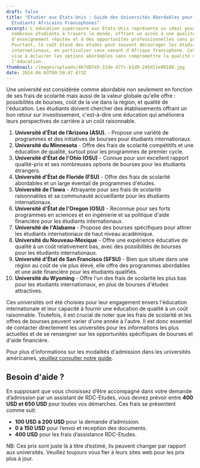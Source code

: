 ```yaml
---
draft: false
title: "Étudier aux États-Unis : Guide des Universités Abordables pour les
  Étudiants Africains Francophones"
excerpt: L'éducation supérieure aux États-Unis représente un idéal pour de
  nombreux étudiants à travers le monde, offrant un accès à une qualité
  d'enseignement réputée et à des opportunités professionnelles sans précédent.
  Pourtant, le coût élevé des études peut souvent décourager les étudiants
  internationaux, en particulier ceux venant d'Afrique francophone. Cet article
  vise à éclairer les options abordables sans compromettre la qualité de
  l'éducation.
thumbnail: /images/uploads/4b7d87e5-31de-477c-b1d9-245d11e80188.jpg
date: 2024-04-03T09:59:47.673Z
---
```

Une université est considérée comme abordable non seulement en fonction de ses frais de scolarité mais aussi de la valeur globale qu'elle offre : possibilités de bourses, coût de la vie dans la région, et qualité de l'éducation. Les étudiants doivent chercher des établissements offrant un bon retour sur investissement, c'est-à-dire une éducation qui améliorera leurs perspectives de carrière à un coût raisonnable.

1. **Université d’État de l’Arizona (ASU).** - Propose une variété de programmes et des initiatives de bourses pour étudiants internationaux.
2. **Université du Minnesota** - Offre des frais de scolarité compétitifs et une éducation de qualité, surtout pour les programmes de premier cycle.
3. **Université d'État de l'Ohio (OSU)** - Connue pour son excellent rapport qualité-prix et ses nombreuses options de bourses pour les étudiants étrangers.
4. **Université d'État de Floride (FSU)** - Offre des frais de scolarité abordables et un large éventail de programmes d'études.
5. **Université de l'Iowa** - Attrayante pour ses frais de scolarité raisonnables et sa communauté accueillante pour les étudiants internationaux.
6. **Université d'État de l'Oregon (OSU)** - Reconnue pour ses forts programmes en sciences et en ingénierie et sa politique d'aide financière pour les étudiants internationaux.
7. **Université de l'Alabama** - Propose des bourses spécifiques pour attirer les étudiants internationaux de haut niveau académique.
8. **Université du Nouveau-Mexique** - Offre une expérience éducative de qualité à un coût relativement bas, avec des possibilités de bourses pour les étudiants internationaux.
9. **Université d'État de San Francisco (SFSU)** - Bien que située dans une région au coût de vie plus élevé, elle offre des programmes abordables et une aide financière pour les étudiants qualifiés.
10. **Université du Wyoming** - Offre l'un des frais de scolarité les plus bas pour les étudiants internationaux, en plus de bourses d'études attractives.

Ces universités ont été choisies pour leur engagement envers l'éducation internationale et leur capacité à fournir une éducation de qualité à un coût raisonnable. Toutefois, il est crucial de noter que les frais de scolarité et les offres de bourses peuvent varier d'une année à l'autre. Il est donc essentiel de contacter directement les universités pour les informations les plus actuelles et de se renseigner sur les opportunités spécifiques de bourses et d'aide financière.

Pour plus d'informations sur les modalités d'admission dans les universités américaines, [veuillez consulter notre guide](https://www.rdcetudes.com/guides/usa/admission).

## B﻿esoin d'aide ?

En supposant que vous choisissez d’être accompagné dans votre demande d’admission par un assistant de RDC-Etudes, vous devrez prévoir entre **400 USD et 650 USD** pour toutes vos démarches. Ces frais se présentent comme suit:

* **100 USD à 200 USD** pour la demande d’admission.
* **0 à 150 USD** pour l’envoi et reception des documents.
* **400 USD** pour les frais d’assistance RDC-Etudes.


NB: Ces prix sont juste là à titre d’estimé, ils peuvent changer par rapport aux universités. Veuillez toujours vous fier à leurs sites web pour les prix plus à jour.